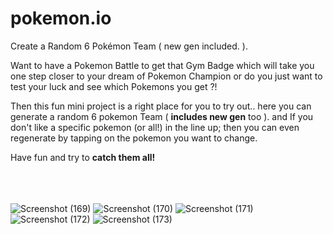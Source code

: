 

# pokemon.io
Create a Random 6 Pokémon Team ( new gen included. ).

Want to have a Pokemon Battle to get that Gym Badge which will take you one step closer to your dream of Pokemon Champion or do you just want to test your luck and see which Pokemons you get ?!

Then this fun mini project is a right place for you to try out.. here you can generate a random 6 pokemon Team ( <b>includes new gen</b> too ).
and If you don't like a specific pokemon (or all!) in the line up; then you can even regenerate by tapping on the pokemon you want to change.

Have fun and try to <b>catch them all!</b><br><br><br><br>



![Screenshot (169)](https://github.com/Mitul30M/pokemon.io/assets/120619177/a9ce7bae-0f2b-45b0-9586-fcce325d4ad1)
![Screenshot (170)](https://github.com/Mitul30M/pokemon.io/assets/120619177/8d97dd6b-fd2b-4c52-b0b4-61f294471cea)
![Screenshot (171)](https://github.com/Mitul30M/pokemon.io/assets/120619177/1e4167fa-c612-4475-ac94-d44a441b6ef4)
![Screenshot (172)](https://github.com/Mitul30M/pokemon.io/assets/120619177/7ea7051a-2e58-4b73-9fbb-d546588c62ba)
![Screenshot (173)](https://github.com/Mitul30M/pokemon.io/assets/120619177/33f956d1-c855-4a47-87db-6490bb328313)
